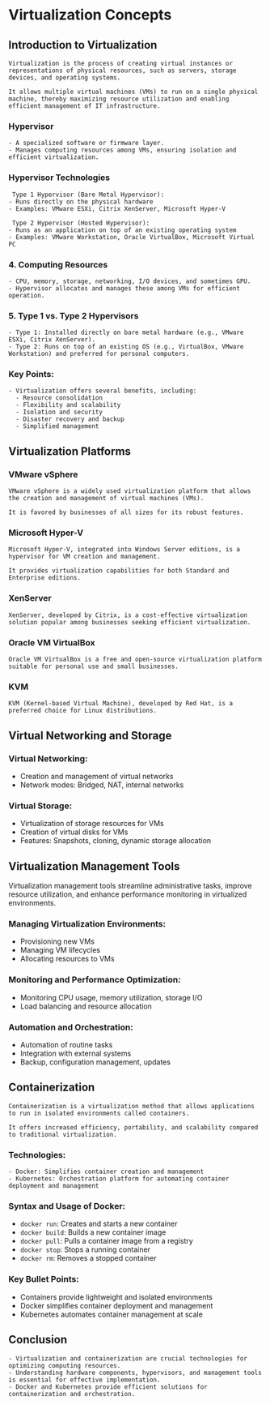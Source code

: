 # Virtualization Concepts

## Introduction to Virtualization
```
Virtualization is the process of creating virtual instances or representations of physical resources, such as servers, storage devices, and operating systems. 

It allows multiple virtual machines (VMs) to run on a single physical machine, thereby maximizing resource utilization and enabling efficient management of IT infrastructure.
```
###  Hypervisor
```
- A specialized software or firmware layer.
- Manages computing resources among VMs, ensuring isolation and efficient virtualization.
```
### Hypervisor Technologies
```
 Type 1 Hypervisor (Bare Metal Hypervisor):
- Runs directly on the physical hardware
- Examples: VMware ESXi, Citrix XenServer, Microsoft Hyper-V

 Type 2 Hypervisor (Hosted Hypervisor):
- Runs as an application on top of an existing operating system
- Examples: VMware Workstation, Oracle VirtualBox, Microsoft Virtual PC
 ``` 

### 4. Computing Resources
```
- CPU, memory, storage, networking, I/O devices, and sometimes GPU.
- Hypervisor allocates and manages these among VMs for efficient operation.
```
### 5. Type 1 vs. Type 2 Hypervisors
```
- Type 1: Installed directly on bare metal hardware (e.g., VMware ESXi, Citrix XenServer).
- Type 2: Runs on top of an existing OS (e.g., VirtualBox, VMware Workstation) and preferred for personal computers.
```
### Key Points:
```
- Virtualization offers several benefits, including:
  - Resource consolidation
  - Flexibility and scalability
  - Isolation and security
  - Disaster recovery and backup
  - Simplified management
```
## Virtualization Platforms

### VMware vSphere
```
VMware vSphere is a widely used virtualization platform that allows the creation and management of virtual machines (VMs). 

It is favored by businesses of all sizes for its robust features.
```
### Microsoft Hyper-V
```
Microsoft Hyper-V, integrated into Windows Server editions, is a hypervisor for VM creation and management. 

It provides virtualization capabilities for both Standard and Enterprise editions.
```
### XenServer
```
XenServer, developed by Citrix, is a cost-effective virtualization solution popular among businesses seeking efficient virtualization.
```
### Oracle VM VirtualBox
```
Oracle VM VirtualBox is a free and open-source virtualization platform suitable for personal use and small businesses.
```
### KVM
```
KVM (Kernel-based Virtual Machine), developed by Red Hat, is a preferred choice for Linux distributions.
```

## Virtual Networking and Storage

### Virtual Networking:
- Creation and management of virtual networks
- Network modes: Bridged, NAT, internal networks

### Virtual Storage:
- Virtualization of storage resources for VMs
- Creation of virtual disks for VMs
- Features: Snapshots, cloning, dynamic storage allocation

## Virtualization Management Tools

Virtualization management tools streamline administrative tasks, improve resource utilization, and enhance performance monitoring in virtualized environments.

### Managing Virtualization Environments:
- Provisioning new VMs
- Managing VM lifecycles
- Allocating resources to VMs

### Monitoring and Performance Optimization:
- Monitoring CPU usage, memory utilization, storage I/O
- Load balancing and resource allocation

### Automation and Orchestration:
- Automation of routine tasks
- Integration with external systems
- Backup, configuration management, updates

## Containerization
```
Containerization is a virtualization method that allows applications to run in isolated environments called containers.

It offers increased efficiency, portability, and scalability compared to traditional virtualization.
```
### Technologies:
```
- Docker: Simplifies container creation and management
- Kubernetes: Orchestration platform for automating container deployment and management
```
### Syntax and Usage of Docker:
- `docker run`: Creates and starts a new container
- `docker build`: Builds a new container image
- `docker pull`: Pulls a container image from a registry
- `docker stop`: Stops a running container
- `docker rm`: Removes a stopped container

### Key Bullet Points:
- Containers provide lightweight and isolated environments
- Docker simplifies container deployment and management
- Kubernetes automates container management at scale


## Conclusion
```
- Virtualization and containerization are crucial technologies for optimizing computing resources.
- Understanding hardware components, hypervisors, and management tools is essential for effective implementation.
- Docker and Kubernetes provide efficient solutions for containerization and orchestration.
```

